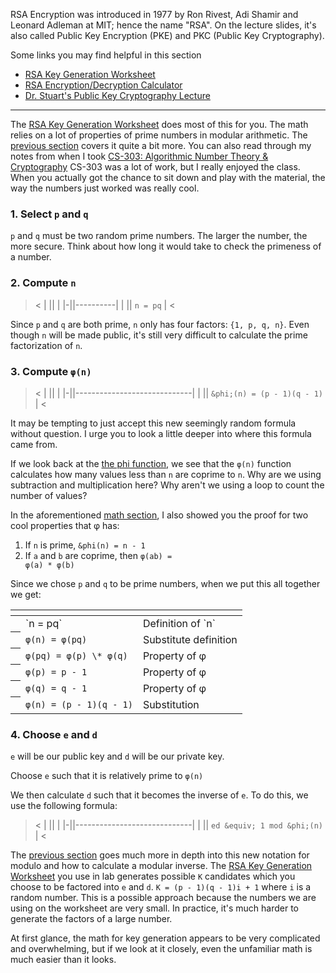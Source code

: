 RSA Encryption was introduced in 1977 by Ron Rivest, Adi Shamir and Leonard
Adleman at MIT; hence the name "RSA".
On the lecture slides, it's also called Public Key Encryption (PKE) and PKC
(Public Key Cryptography).

Some links you may find helpful in this section

- [RSA Key Generation Worksheet](https://www.cs.drexel.edu/\~jpopyack/Courses/CSP/Wi19/notes/10.1\_Cryptography/RSAWorksheetv4f.html)
- [RSA Encryption/Decryption Calculator](https://www.cs.drexel.edu/\~jpopyack/Courses/CSP/Wi19/notes/10.1\_Cryptography/RSA_Express_EncryptDecrypt_v2.html)
- [Dr. Stuart's Public Key Cryptography Lecture](https://1513041.mediaspace.kaltura.com/media/CS475+Crypto+3/1\_st8qnz7g)

---

The [RSA Key Generation Worksheet](https://www.cs.drexel.edu/\~jpopyack/Courses/CSP/Wi19/notes/10.1\_Cryptography/RSAWorksheetv4f.html)
does most of this for you.
The math relies on a lot of properties of prime numbers in modular arithmetic.
The [previous section](crypto/math.html) covers it quite a bit more.
You can also read through my notes from when I took
[CS-303: Algorithmic Number Theory \& Cryptography](../ref/cs303.pdf)
CS-303 was a lot of work, but I really enjoyed the class.
When you actually got the chance to sit down and play with the material, the way
the numbers just worked was really cool.


### 1. Select `p` and `q`

`p` and `q` must be two random prime numbers.
The larger the number, the more secure.
Think about how long it would take to check the primeness of a number.

### 2. Compute `n`

><
| ||          |
|-||----------|
| || `n = pq` |
><

Since `p` and `q` are both prime, `n` only has four factors: `{1, p, q, n}`.
Even though `n` will be made public, it's still very difficult to calculate the
prime factorization of `n`.

### 3. Compute <code>&phi;(n)</code>

><
| ||                             |
|-||-----------------------------|
| || `&phi;(n) = (p - 1)(q - 1)` |
><

It may be tempting to just accept this new seemingly random formula without
question.
I urge you to look a little deeper into where this formula came from.

If we look back at the [the phi function](crypto/math.html#phi), we see that
the <code>&phi;(n)</code> function calculates how many values less than `n` are
coprime to `n`.
Why are we using subtraction and multiplication here?
Why aren't we using a loop to count the number of values?

In the aforementioned [math section](crypto/math.html#phi), I also showed you
the proof for two cool properties that &phi; has:

1. If `n` is prime, <code>&phi(n) = n - 1</code>
2. If `a` and `b` are coprime, then <code>&phi;(ab) = &phi;(a) \* &phi;(b)</code>

Since we chose `p` and `q` to be prime numbers, when we put this all together we
get:

<center>
<table>
<colgroup><col span="1" class="red"></colgroup>
<thead><tr><th></th><th></th><th></th></tr></thead>
<tbody>
<tr><th></th>
<td>`n = pq`</td>
<td class="left">Definition of `n`</td>
</tr>
<tr><th></th>
<td><code>&phi;(n) = &phi;(pq)</code></td>
<td class="left">Substitute definition</td>
</tr>
<tr><th></th>
<td><code>&phi;(pq) = &phi;(p) \* &phi;(q)</code></td>
<td class="left">Property of &phi;</td>
</tr>
<tr><th></th>
<td><code>&phi;(p) = p - 1</code></td>
<td class="left">Property of &phi;</td>
</tr>
<tr><th></th>
<td><code>&phi;(q) = q - 1</code></td>
<td class="left">Property of &phi;</td>
</tr>
<tr><th></th>
<td><code>&phi;(n) = (p - 1)(q - 1)</code></td>
<td class="left">Substitution</td>
</tr>
</tbody>
</table>
</center>

### 4. Choose `e` and `d`

`e` will be our public key and `d` will be our private key.

Choose `e` such that it is relatively prime to <code>&phi;(n)</code>

We then calculate `d` such that it becomes the inverse of `e`.
To do this, we use the following formula:

><
| ||                             |
|-||-----------------------------|
| || `ed &equiv; 1 mod &phi;(n)` |
><

The [previous section](crypto/math.html) goes much more in depth into this new
notation for modulo and how to calculate a modular inverse.
The [RSA Key Generation Worksheet](https://www.cs.drexel.edu/\~jpopyack/Courses/CSP/Wi19/notes/10.1\_Cryptography/RSAWorksheetv4f.html)
you use in lab generates possible `K` candidates which you choose to be factored
into `e` and `d`.
`K = (p - 1)(q - 1)i + 1` where `i` is a random number.
This is a possible approach because the numbers we are using on the worksheet
are very small.
In practice, it's much harder to generate the factors of a large number.

At first glance, the math for key generation appears to be very complicated and
overwhelming, but if we look at it closely, even the unfamiliar math is much
easier than it looks.


